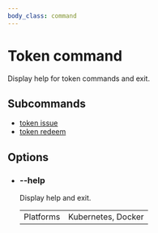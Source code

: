 ```yaml
---
body_class: command
---
```


# Token command

<section>

Display help for token commands and exit.

</section>

<section>

## Subcommands

- [token issue]({{site_prefix}}/commands/token-issue.html)
- [token redeem]({{site_prefix}}/commands/token-redeem.html)
</section>

<section>

## Options

- <h3 id="help">--help <span class="option-info"></span></h3>

  Display help and exit.

  | | |
  |-|-|
  | Platforms | Kubernetes, Docker |
  
</section>
